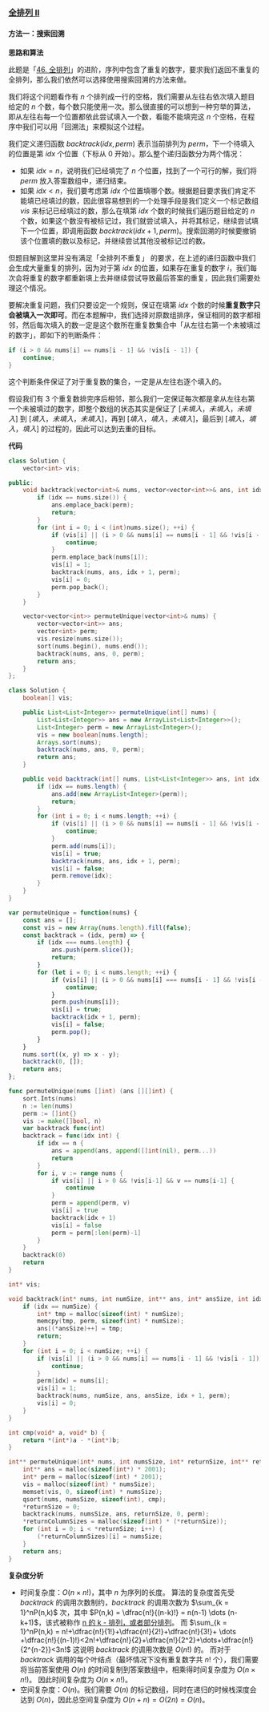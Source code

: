 ### [全排列 II](https://leetcode.cn/problems/permutations-ii/solutions/417937/quan-pai-lie-ii-by-leetcode-solution/)

#### 方法一：搜索回溯

**思路和算法**

此题是「[46\. 全排列](https://leetcode-cn.com/problems/permutations/)」的进阶，序列中包含了重复的数字，要求我们返回不重复的全排列，那么我们依然可以选择使用搜索回溯的方法来做。

我们将这个问题看作有 $n$ 个排列成一行的空格，我们需要从左往右依次填入题目给定的 $n$ 个数，每个数只能使用一次。那么很直接的可以想到一种穷举的算法，即从左往右每一个位置都依此尝试填入一个数，看能不能填完这 $n$ 个空格，在程序中我们可以用「回溯法」来模拟这个过程。

我们定义递归函数 $backtrack(idx,perm)$ 表示当前排列为 $perm$，下一个待填入的位置是第 $idx$ 个位置（下标从 $0$ 开始）。那么整个递归函数分为两个情况：

- 如果 $idx = n$，说明我们已经填完了 $n$ 个位置，找到了一个可行的解，我们将 $perm$ 放入答案数组中，递归结束。
- 如果 $idx < n$，我们要考虑第 $idx$ 个位置填哪个数。根据题目要求我们肯定不能填已经填过的数，因此很容易想到的一个处理手段是我们定义一个标记数组 $vis$ 来标记已经填过的数，那么在填第 $idx$ 个数的时候我们遍历题目给定的 $n$ 个数，如果这个数没有被标记过，我们就尝试填入，并将其标记，继续尝试填下一个位置，即调用函数 $backtrack(idx+1,perm)$。搜索回溯的时候要撤销该个位置填的数以及标记，并继续尝试其他没被标记过的数。

但题目解到这里并没有满足「全排列不重复」 的要求，在上述的递归函数中我们会生成大量重复的排列，因为对于第 $idx$ 的位置，如果存在重复的数字 $i$，我们每次会将重复的数字都重新填上去并继续尝试导致最后答案的重复，因此我们需要处理这个情况。

要解决重复问题，我们只要设定一个规则，保证在填第 $idx$ 个数的时候**重复数字只会被填入一次即可**。而在本题解中，我们选择对原数组排序，保证相同的数字都相邻，然后每次填入的数一定是这个数所在重复数集合中「从左往右第一个未被填过的数字」，即如下的判断条件：

```cpp
if (i > 0 && nums[i] == nums[i - 1] && !vis[i - 1]) {
    continue;
}
```

这个判断条件保证了对于重复数的集合，一定是从左往右逐个填入的。

假设我们有 $3$ 个重复数排完序后相邻，那么我们一定保证每次都是拿从左往右第一个未被填过的数字，即整个数组的状态其实是保证了 $[未填入，未填入，未填入]$ 到 $[填入，未填入，未填入]$，再到 $[填入，填入，未填入]$，最后到 $[填入，填入，填入]$ 的过程的，因此可以达到去重的目标。

**代码**

```C++
class Solution {
    vector<int> vis;

public:
    void backtrack(vector<int>& nums, vector<vector<int>>& ans, int idx, vector<int>& perm) {
        if (idx == nums.size()) {
            ans.emplace_back(perm);
            return;
        }
        for (int i = 0; i < (int)nums.size(); ++i) {
            if (vis[i] || (i > 0 && nums[i] == nums[i - 1] && !vis[i - 1])) {
                continue;
            }
            perm.emplace_back(nums[i]);
            vis[i] = 1;
            backtrack(nums, ans, idx + 1, perm);
            vis[i] = 0;
            perm.pop_back();
        }
    }

    vector<vector<int>> permuteUnique(vector<int>& nums) {
        vector<vector<int>> ans;
        vector<int> perm;
        vis.resize(nums.size());
        sort(nums.begin(), nums.end());
        backtrack(nums, ans, 0, perm);
        return ans;
    }
};
```

```Java
class Solution {
    boolean[] vis;

    public List<List<Integer>> permuteUnique(int[] nums) {
        List<List<Integer>> ans = new ArrayList<List<Integer>>();
        List<Integer> perm = new ArrayList<Integer>();
        vis = new boolean[nums.length];
        Arrays.sort(nums);
        backtrack(nums, ans, 0, perm);
        return ans;
    }

    public void backtrack(int[] nums, List<List<Integer>> ans, int idx, List<Integer> perm) {
        if (idx == nums.length) {
            ans.add(new ArrayList<Integer>(perm));
            return;
        }
        for (int i = 0; i < nums.length; ++i) {
            if (vis[i] || (i > 0 && nums[i] == nums[i - 1] && !vis[i - 1])) {
                continue;
            }
            perm.add(nums[i]);
            vis[i] = true;
            backtrack(nums, ans, idx + 1, perm);
            vis[i] = false;
            perm.remove(idx);
        }
    }
}
```

```JavaScript
var permuteUnique = function(nums) {
    const ans = [];
    const vis = new Array(nums.length).fill(false);
    const backtrack = (idx, perm) => {
        if (idx === nums.length) {
            ans.push(perm.slice());
            return;
        }
        for (let i = 0; i < nums.length; ++i) {
            if (vis[i] || (i > 0 && nums[i] === nums[i - 1] && !vis[i - 1])) {
                continue;
            }
            perm.push(nums[i]);
            vis[i] = true;
            backtrack(idx + 1, perm);
            vis[i] = false;
            perm.pop();
        }
    }
    nums.sort((x, y) => x - y);
    backtrack(0, []);
    return ans;
};
```

```Go
func permuteUnique(nums []int) (ans [][]int) {
    sort.Ints(nums)
    n := len(nums)
    perm := []int{}
    vis := make([]bool, n)
    var backtrack func(int)
    backtrack = func(idx int) {
        if idx == n {
            ans = append(ans, append([]int(nil), perm...))
            return
        }
        for i, v := range nums {
            if vis[i] || i > 0 && !vis[i-1] && v == nums[i-1] {
                continue
            }
            perm = append(perm, v)
            vis[i] = true
            backtrack(idx + 1)
            vis[i] = false
            perm = perm[:len(perm)-1]
        }
    }
    backtrack(0)
    return
}
```

```C
int* vis;

void backtrack(int* nums, int numSize, int** ans, int* ansSize, int idx, int* perm) {
    if (idx == numSize) {
        int* tmp = malloc(sizeof(int) * numSize);
        memcpy(tmp, perm, sizeof(int) * numSize);
        ans[(*ansSize)++] = tmp;
        return;
    }
    for (int i = 0; i < numSize; ++i) {
        if (vis[i] || (i > 0 && nums[i] == nums[i - 1] && !vis[i - 1])) {
            continue;
        }
        perm[idx] = nums[i];
        vis[i] = 1;
        backtrack(nums, numSize, ans, ansSize, idx + 1, perm);
        vis[i] = 0;
    }
}

int cmp(void* a, void* b) {
    return *(int*)a - *(int*)b;
}

int** permuteUnique(int* nums, int numsSize, int* returnSize, int** returnColumnSizes) {
    int** ans = malloc(sizeof(int*) * 2001);
    int* perm = malloc(sizeof(int) * 2001);
    vis = malloc(sizeof(int) * numsSize);
    memset(vis, 0, sizeof(int) * numsSize);
    qsort(nums, numsSize, sizeof(int), cmp);
    *returnSize = 0;
    backtrack(nums, numsSize, ans, returnSize, 0, perm);
    *returnColumnSizes = malloc(sizeof(int) * (*returnSize));
    for (int i = 0; i < *returnSize; i++) {
        (*returnColumnSizes)[i] = numsSize;
    }
    return ans;
}
```

**复杂度分析**

- 时间复杂度：$O(n \times n!)$，其中 $n$ 为序列的长度。
    算法的复杂度首先受 $backtrack$ 的调用次数制约，$backtrack$ 的调用次数为 $\sum_{k = 1}^nP(n,k)$ 次，其中 $P(n,k) = \dfrac{n!}{(n-k)!} = n(n-1) \dots (n-k+1)$，该式被称作 [n 的 k - 排列，或者部分排列](https://leetcode.cn/link/?target=https%3A%2F%2Fbaike.baidu.com%2Fitem%2F%E6%8E%92%E5%88%97%2F7804523)。
    而 $\sum_{k = 1}^nP(n,k) = n!+\dfrac{n!}{1!}+\dfrac{n!}{2!}+\dfrac{n!}{3!}+ \dots +\dfrac{n!}{(n-1)!}<2n!+\dfrac{n!}{2}+\dfrac{n!}{2^2}+\dots+\dfrac{n!}{2^{n-2}}<3n!$
    这说明 $backtrack$ 的调用次数是 $O(n!)$ 的。
    而对于 $backtrack$ 调用的每个叶结点（最坏情况下没有重复数字共 $n!$ 个），我们需要将当前答案使用 $O(n)$ 的时间复制到答案数组中，相乘得时间复杂度为 $O(n \times n!)$。
    因此时间复杂度为 $O(n \times n!)$。
- 空间复杂度：$O(n)$。我们需要 $O(n)$ 的标记数组，同时在递归的时候栈深度会达到 $O(n)$，因此总空间复杂度为 $O(n+n)=O(2n)=O(n)$。
